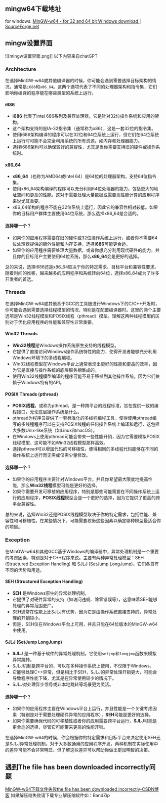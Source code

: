 
## mingw64下载地址
for windows: [MinGW-w64 - for 32 and 64 bit Windows download | SourceForge.net](https://sourceforge.net/projects/mingw-w64/)

## mingw设置界面
![[mingw设置界面.png]]
<span class="notation">以下内容来自chatGPT</span>
### Architecture
在选择MinGW-w64或其他编译器的时候，你可能会遇到需要选择目标架构的情况，通常是`i686`和`x86_64`。这两个选项代表了不同的处理器架构和指令集，它们影响你编译的程序能在哪些类型的系统上运行。
#### i686

- **i686** 代表了Intel 686系列及兼容处理器，它是针对32位操作系统和应用的架构。
- 这个架构支持的是IA-32指令集（通常称为x86），这是一套32位的指令集。
- 使用i686架构编译的程序可以在32位和64位系统上运行，但它们在64位系统上运行时可能不会完全利用系统的所有资源，如内存和处理器能力。
- 选择i686架构可以确保较好的兼容性，尤其是当你需要支持旧的硬件或操作系统时。

#### x86_64

- **x86_64**（也称为AMD64或Intel 64）是64位的处理器架构，支持64位指令集。
- 使用x86_64架构编译的程序可以充分利用64位处理器的能力，包括更大的地址空间和更高的性能。这对于需要处理大量数据或需要高性能计算的应用程序来说尤其重要。
- x86_64架构的程序不能在32位系统上运行，因此它的兼容性相对较低。如果你的目标用户群体主要使用64位系统，那么选择x86_64是合适的。

#### 选择哪一个？

- 如果你的应用程序需要在旧的硬件或32位操作系统上运行，或者你不需要64位处理器提供的额外性能和内存支持，选择**i686**可能更合适。
- 如果你的应用程序需要处理大量数据，或者你想充分利用现代硬件的能力，并且你的目标用户主要使用64位系统，那么**x86_64**会是更好的选择。

总的来说，选择i686还是x86_64取决于你的特定需求、目标平台和兼容性要求。随着时间的推移，越来越多的应用程序和系统转向64位，选择x86_64成为了许多开发者的首选。

### Threads
在选择MinGW-w64或其他基于GCC的工具链进行Windows下的C/C++开发时，你可能会遇到需要选择线程模型的情况，特别是在配置编译器时。这里的两个主要选项是Win32线程模型和POSIX线程（pthread）模型。理解这两种线程模型的区别对于优化应用程序的性能和兼容性非常重要。

#### Win32 Threads

- **Win32线程**是Windows操作系统原生支持的线程模型。
- 它提供了直接访问Windows操作系统特性的能力，使得开发者能够充分利用Windows环境下的多线程编程。
- Win32线程模型在Windows平台上通常表现出更好的性能和更高的效率，因为它是直接与操作系统的底层服务相集成的。
- 使用Win32线程模型编译的程序可能不易于移植到其他操作系统，因为它们依赖于Windows特有的API。

#### POSIX Threads (pthread)

- **POSIX线程**，或称为pthread，是一种跨平台的线程标准，旨在提供一致的编程接口，无论底层操作系统是什么。
- pthread为程序员提供了一套标准化的多线程编程工具，使得使用pthread编写的多线程程序可以在支持POSIX线程的任何操作系统上编译和运行，这包括大多数Unix-like系统（如Linux和macOS）。
- 在Windows上使用pthread可能会带来一些性能开销，因为它需要模拟POSIX线程模型，这可能不如Win32线程模型那样高效。
- 选择pthread可以增加代码的可移植性，使得相同的多线程代码能够在不同的操作系统上运行而无需或仅需少量修改。

#### 选择哪一个？

- 如果你的应用程序主要针对Windows平台，并且你希望最大限度地提高性能，那么**Win32线程**模型可能是更好的选择。
- 如果你需要开发可移植的应用程序，特别是那些可能需要在不同操作系统上运行的应用程序，**POSIX线程**模型会是一个更好的选择，因为它提供了更高的跨平台兼容性。

总的来说，选择Win32还是POSIX线程模型取决于你的特定需求，包括性能、兼容性和可移植性。在某些情况下，可能需要权衡这些因素以确定哪种模型最适合你的项目。

### Exception
在MinGW-w64和其他GCC基于Windows的编译器中，异常处理机制是一个重要的考虑因素，特别是对于C++程序来说。主要有两种异常处理模型：SEH (Structured Exception Handling) 和 SJLJ (SetJump LongJump)。它们各自有不同的优势和用途。

#### SEH (Structured Exception Handling)

- **SEH** 是Windows原生的异常处理机制。
- 它提供了对硬件异常的支持（如访问违规、除零错误等），这意味着SEH能够处理的异常范围更广。
- SEH通常在性能上比SJLJ有优势，因为它是由操作系统直接支持的，异常处理的开销较小。
- 但是，SEH仅在Windows平台上可用，并且只能在64位版本的MinGW-w64中使用。

#### SJLJ (SetJump LongJump)

- **SJLJ** 是一种基于软件的异常处理机制，它使用`setjmp`和`longjmp`函数来模拟异常跳转。
- SJLJ机制是跨平台的，可以在多种操作系统上使用，不仅限于Windows。
- 它能够处理C++异常，但是相比于SEH，SJLJ的异常处理开销更大，可能会导致程序性能下降，尤其是在异常使用较少的情况下。
- SJLJ对处理异步信号或非本地跳转等场景更为灵活。

#### 选择哪一个？

- 如果你的应用程序主要在Windows平台上运行，并且性能是一个关键考虑因素（特别是对于需要处理硬件异常的应用程序），**SEH**可能是更好的选择。
- 如果你需要确保代码的可移植性或者你的应用需要跨平台运行，**SJLJ**可能是更合适的选择，尽管它可能带来更高的性能开销。

在选择MinGW-w64的时候，你会根据你的特定需求和目标平台来决定使用SEH还是SJLJ异常处理机制。对于大多数通用的应用程序开发，两种机制在实际使用中的差异可能不会非常明显，但了解这些差异可以帮助你做出更加明智的决策。

## 遇到The file has been downloaded incorrectly问题
[MinGW-w64下载文件失败the file has been downloaded incorrectly-CSDN博客](https://blog.csdn.net/qq_40634846/article/details/125530879)
如果解压缩失败请下载专业解压缩软件如：BandZip

